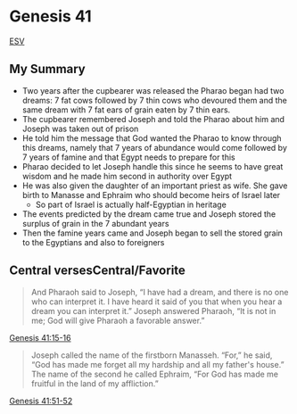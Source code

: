 # Genesis 41

[ESV](https://www.biblegateway.com/passage/?search=Genesis+41&version=ESV)

## My Summary
- Two years after the cupbearer was released the Pharao began had two dreams: 7 fat cows followed by 7 thin cows who
  devoured them and the same dream with 7 fat ears of grain eaten by 7 thin ears.
- The cupbearer remembered Joseph and told the Pharao about him and Joseph was taken out of prison
- He told him the message that God wanted the Pharao to know through this dreams, namely that 7 years of abundance would
  come followed by 7 years of famine and that Egypt needs to prepare for this
- Pharao decided to let Joseph handle this since he seems to have great wisdom and he made him second in authority over
  Egypt
- He was also given the daughter of an important priest as wife. She gave birth to Manasse and Ephraim who should become
  heirs of Israel later
    - So part of Israel is actually half-Egyptian in heritage
- The events predicted by the dream came true and Joseph stored the surplus of grain in the 7 abundant years
- Then the famine years came and Joseph began to sell the stored grain to the Egyptians and also to foreigners

## Central versesCentral/Favorite
> And Pharaoh said to Joseph, “I have had a dream, and there is no one who can interpret it. I have heard it said of you
  that when you hear a dream you can interpret it.” Joseph answered Pharaoh, “It is not in me; God will give Pharaoh a
  favorable answer.”

[Genesis 41:15-16](https://www.biblegateway.com/passage/?search=Genesis+41%3A15-16&version=ESV)

> Joseph called the name of the firstborn Manasseh. “For,” he said, “God has made me forget all my hardship and all my
  father's house.” The name of the second he called Ephraim, “For God has made me fruitful in the land of my
  affliction.”

[Genesis 41:51-52](https://www.biblegateway.com/passage/?search=Genesis+41%3A51-52&version=ESV)
